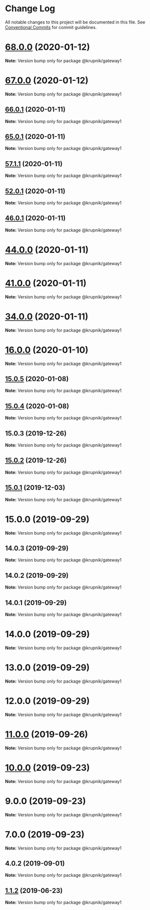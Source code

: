 # Change Log

All notable changes to this project will be documented in this file.
See [Conventional Commits](https://conventionalcommits.org) for commit guidelines.

# [68.0.0](https://github.com/yurikrupniktools/client-apps/compare/@krupnik/gateway1@67.0.0...@krupnik/gateway1@68.0.0) (2020-01-12)

**Note:** Version bump only for package @krupnik/gateway1





# [67.0.0](https://github.com/yurikrupniktools/client-apps/compare/@krupnik/gateway1@66.0.1...@krupnik/gateway1@67.0.0) (2020-01-12)

**Note:** Version bump only for package @krupnik/gateway1





## [66.0.1](https://github.com/yurikrupniktools/client-apps/compare/@krupnik/gateway1@65.0.1...@krupnik/gateway1@66.0.1) (2020-01-11)

**Note:** Version bump only for package @krupnik/gateway1





## [65.0.1](https://github.com/yurikrupniktools/client-apps/compare/@krupnik/gateway1@57.1.1...@krupnik/gateway1@65.0.1) (2020-01-11)

**Note:** Version bump only for package @krupnik/gateway1





## [57.1.1](https://github.com/yurikrupniktools/client-apps/compare/@krupnik/gateway1@52.0.1...@krupnik/gateway1@57.1.1) (2020-01-11)

**Note:** Version bump only for package @krupnik/gateway1





## [52.0.1](https://github.com/yurikrupniktools/client-apps/compare/@krupnik/gateway1@46.0.1...@krupnik/gateway1@52.0.1) (2020-01-11)

**Note:** Version bump only for package @krupnik/gateway1





## [46.0.1](https://github.com/yurikrupniktools/client-apps/compare/@krupnik/gateway1@44.0.0...@krupnik/gateway1@46.0.1) (2020-01-11)

**Note:** Version bump only for package @krupnik/gateway1





# [44.0.0](https://github.com/yurikrupniktools/client-apps/compare/@krupnik/gateway1@41.0.0...@krupnik/gateway1@44.0.0) (2020-01-11)

**Note:** Version bump only for package @krupnik/gateway1





# [41.0.0](https://github.com/yurikrupniktools/client-apps/compare/@krupnik/gateway1@34.0.0...@krupnik/gateway1@41.0.0) (2020-01-11)

**Note:** Version bump only for package @krupnik/gateway1





# [34.0.0](https://github.com/yurikrupniktools/client-apps/compare/@krupnik/gateway1@16.0.0...@krupnik/gateway1@34.0.0) (2020-01-11)

**Note:** Version bump only for package @krupnik/gateway1





# [16.0.0](https://github.com/yurikrupniktools/client-apps/compare/@krupnik/gateway1@15.0.5...@krupnik/gateway1@16.0.0) (2020-01-10)

**Note:** Version bump only for package @krupnik/gateway1





## [15.0.5](https://github.com/yurikrupniktools/client-apps/compare/@krupnik/gateway1@15.0.3...@krupnik/gateway1@15.0.5) (2020-01-08)

**Note:** Version bump only for package @krupnik/gateway1





## [15.0.4](https://github.com/yurikrupniktools/client-apps/compare/@krupnik/gateway1@15.0.3...@krupnik/gateway1@15.0.4) (2020-01-08)

**Note:** Version bump only for package @krupnik/gateway1





## 15.0.3 (2019-12-26)

**Note:** Version bump only for package @krupnik/gateway1





## [15.0.2](https://github.com/yurikrupniktools/client-apps/compare/@krupnik/gateway1@15.0.1...@krupnik/gateway1@15.0.2) (2019-12-26)

**Note:** Version bump only for package @krupnik/gateway1





## [15.0.1](https://github.com/yurikrupniktools/client-apps/compare/@krupnik/gateway1@15.0.0...@krupnik/gateway1@15.0.1) (2019-12-03)

**Note:** Version bump only for package @krupnik/gateway1





# 15.0.0 (2019-09-29)

**Note:** Version bump only for package @krupnik/gateway1





## 14.0.3 (2019-09-29)

**Note:** Version bump only for package @krupnik/gateway1





## 14.0.2 (2019-09-29)

**Note:** Version bump only for package @krupnik/gateway1





## 14.0.1 (2019-09-29)

**Note:** Version bump only for package @krupnik/gateway1





# 14.0.0 (2019-09-29)

**Note:** Version bump only for package @krupnik/gateway1





# 13.0.0 (2019-09-29)

**Note:** Version bump only for package @krupnik/gateway1





# 12.0.0 (2019-09-29)

**Note:** Version bump only for package @krupnik/gateway1





# [11.0.0](https://github.com/yurikrupniktools/client-apps/compare/@krupnik/gateway1@10.0.0...@krupnik/gateway1@11.0.0) (2019-09-26)

**Note:** Version bump only for package @krupnik/gateway1





# [10.0.0](https://github.com/yurikrupniktools/client-apps/compare/@krupnik/gateway1@9.0.0...@krupnik/gateway1@10.0.0) (2019-09-23)

**Note:** Version bump only for package @krupnik/gateway1





# 9.0.0 (2019-09-23)

**Note:** Version bump only for package @krupnik/gateway1





# 7.0.0 (2019-09-23)

**Note:** Version bump only for package @krupnik/gateway1





## 4.0.2 (2019-09-01)

**Note:** Version bump only for package @krupnik/gateway1





## [1.1.2](https://github.com/yurikrupniktools/client-apps/compare/@krupnik/gateway1@1.1.1...@krupnik/gateway1@1.1.2) (2019-06-23)

**Note:** Version bump only for package @krupnik/gateway1
